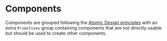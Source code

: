 # Components

<script setup>
  import { useData, withBase } from 'vitepress';
  const { theme: { value: {sidebar } } } = useData();

  const components = sidebar['/components/'];
  const categories = import.meta.glob('./*/index.md', { eager: true });
  const mod = import.meta.glob(`./*/*/index.md`, { eager: true });

  const sections = Object.values(categories).map((md) => {
    const { title, relativePath } = md.__pageData;
    const sectionPath = relativePath.replace(/\/index\.md$/, '/');
    const components = Object.fromEntries(Object.entries(mod).filter(([,{ __pageData }]) => {
      return __pageData.filePath.startsWith(sectionPath)
    }));

    return {
      title,
      href: `/${sectionPath}`,
      components,
    }
  });
</script>

Components are grouped following the [Atomic Design principles](https://bradfrost.com/blog/post/atomic-web-design/) with an extra `Primitives` group containing components that are not directly usable but should be used to create other components.

<template v-for="section in sections">

  ## <a :href="withBase(section.href)">{{ section.title }}</a>

  <Suspense>
    <Toc :modules="section.components" />
  </Suspense>

</template>
